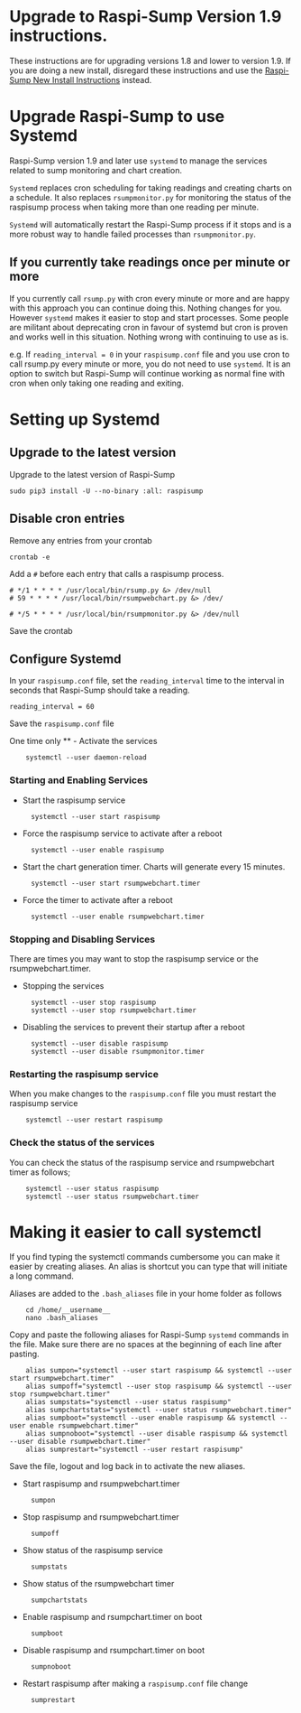 # Upgrade to Raspi-Sump Version 1.9 instructions.

These instructions are for upgrading versions 1.8 and lower to version 1.9. If you are doing a new install, disregard these instructions and use the [Raspi-Sump New Install Instructions](https://github.com/alaudet/raspi-sump/blob/master/docs/install.md) instead.

# Upgrade Raspi-Sump to use Systemd

Raspi-Sump version 1.9 and later use `systemd` to manage the services related to sump monitoring and chart creation.

`Systemd` replaces cron scheduling for taking readings and creating charts on a schedule. It also replaces `rsumpmonitor.py` for monitoring the status of the raspisump process when taking more than one reading per minute.

`Systemd` will automatically restart the Raspi-Sump process if it stops and is a more robust way to handle failed processes than `rsumpmonitor.py`.

## If you currently take readings once per minute or more

If you currently call `rsump.py` with cron every minute or more and are happy with this approach you can continue doing this. Nothing changes for you. However `systemd` makes it easier to stop and start processes. Some people are militant about deprecating cron in favour of systemd but cron is proven and works well in this situation. Nothing wrong with continuing to use as is.

e.g. If `reading_interval = 0` in your `raspisump.conf` file and you use cron to call rsump.py every minute or more, you do not need to use `systemd`. It is an option to switch but Raspi-Sump will continue working as normal fine with cron when only taking one reading and exiting.

# Setting up Systemd

## Upgrade to the latest version

Upgrade to the latest version of Raspi-Sump

    sudo pip3 install -U --no-binary :all: raspisump

## Disable cron entries

Remove any entries from your crontab

    crontab -e

Add a `#` before each entry that calls a raspisump process.

    # */1 * * * * /usr/local/bin/rsump.py &> /dev/null
    # 59 * * * * /usr/local/bin/rsumpwebchart.py &> /dev/

    # */5 * * * * /usr/local/bin/rsumpmonitor.py &> /dev/null

Save the crontab

## Configure Systemd

In your `raspisump.conf` file, set the `reading_interval` time to the interval in seconds that Raspi-Sump should take a reading.

    reading_interval = 60

Save the `raspisump.conf` file

One time only \*\* - Activate the services

        systemctl --user daemon-reload

### Starting and Enabling Services

- Start the raspisump service

        systemctl --user start raspisump

- Force the raspisump service to activate after a reboot

        systemctl --user enable raspisump

- Start the chart generation timer. Charts will generate every 15 minutes.

        systemctl --user start rsumpwebchart.timer

- Force the timer to activate after a reboot

        systemctl --user enable rsumpwebchart.timer

### Stopping and Disabling Services

There are times you may want to stop the raspisump service or the rsumpwebchart.timer.

- Stopping the services

        systemctl --user stop raspisump
        systemctl --user stop rsumpwebchart.timer

- Disabling the services to prevent their startup after a reboot

        systemctl --user disable raspisump
        systemctl --user disable rsumpmonitor.timer

### Restarting the raspisump service

When you make changes to the `raspisump.conf` file you must restart the raspisump service

        systemctl --user restart raspisump

### Check the status of the services

You can check the status of the raspisump service and rsumpwebchart timer as follows;

        systemctl --user status raspisump
        systemctl --user status rsumpwebchart.timer

# Making it easier to call systemctl

If you find typing the systemctl commands cumbersome you can make it easier by creating aliases. An alias is shortcut you can type that will initiate a long command.

Aliases are added to the `.bash_aliases` file in your home folder as follows

        cd /home/__username__
        nano .bash_aliases

Copy and paste the following aliases for Raspi-Sump `systemd` commands in the file. Make sure there are no spaces at the beginning of each line after pasting.

        alias sumpon="systemctl --user start raspisump && systemctl --user start rsumpwebchart.timer"
        alias sumpoff="systemctl --user stop raspisump && systemctl --user stop rsumpwebchart.timer"
        alias sumpstats="systemctl --user status raspisump"
        alias sumpchartstats="systemctl --user status rsumpwebchart.timer"
        alias sumpboot="systemctl --user enable raspisump && systemctl --user enable rsumpwebchart.timer"
        alias sumpnoboot="systemctl --user disable raspisump && systemctl --user disable rsumpwebchart.timer"
        alias sumprestart="systemctl --user restart raspisump"

Save the file, logout and log back in to activate the new aliases.

- Start raspisump and rsumpwebchart.timer

        sumpon

- Stop raspisump and rsumpwebchart.timer

        sumpoff

- Show status of the raspisump service

        sumpstats

- Show status of the rsumpwebchart timer

        sumpchartstats

- Enable raspisump and rsumpchart.timer on boot

        sumpboot

- Disable raspisump and rsumpchart.timer on boot

        sumpnoboot

- Restart raspisump after making a `raspisump.conf` file change

        sumprestart
